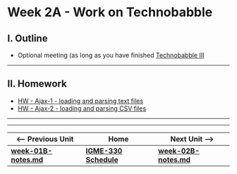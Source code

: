 # Week 2A - Work on Technobabble

## I. Outline
- Optional meeting (as long as you have finished [Technobabble III](https://github.com/tonethar/IGME-330-Master/blob/master/notes/HW-technobabble-3.md)

<hr>

## II. Homework
- [HW - Ajax-1 - loading and parsing text files](https://github.com/tonethar/IGME-330-Master/blob/master/notes/HW-ajax-1.md)
- [HW - Ajax-2 - loading and parsing CSV files](https://github.com/tonethar/IGME-330-Master/blob/master/notes/HW-ajax-2.md)

<!--
## I. Overview

- Welcome back!
  - Questions?
- HW:
  - [Core Skills #4](https://github.com/tonethar/IGME-330-Master/blob/master/notes/4-adding-controls.md) is now up in myCourses, and is due Wednesday night
  - [Core Skills #5](https://github.com/tonethar/IGME-330-Master/blob/master/notes/5-write-some-code.md) is now up in myCourses, and is due Sunday night
  - To make room, the [Study Guide-1](https://github.com/tonethar/IGME-330-Master/blob/master/notes/HW-SG-1.md) due date was pushed back from Wednesday night to Monday night
- Attendance/Intro
  - Taking attendance alphabetically
  - Be ready:
    - have your camera on
    - tell us what you prefer to be called
    - tell us one thing you’ve done recently (SFW!) such as:
      - someplace interesting you visited OR
      - a book you read, movie you saw, video game you beat OR
      - a co-op you were on OR ... (SFW!)
- JS/DOM Review:
  - Review [Technobabble](https://github.com/tonethar/IGME-330-Master/blob/master/notes/HW-technobabble.md):
    - Why use `const` instead of `let`?
    - Is `words1` mutable?
      - Let's test it!
    - How can you make an array or object *immutable*?
    - String concatenation v. Template Strings
    - Event Handler v. Event Listener
  - Review [HW-1B-Greeter](https://github.com/tonethar/IGME-330-Spring-2021/blob/main/weekly/week-01B-notes.md)
    - look at "do it in 1 function" answers
    - we'll see this again in *Shape Viewer* below (probably next time)
- Canvas Concepts (In-class exercise):
  - Shape Viewer:
    - Drawing State Properties: `ctx.fillStyle` & `ctx.strokeStyle` & `ctx.lineWidth`
    - Draw rectangles with `ctx.fillRect()` & `ctx.strokeRect()`
    - Draw rectangles with `ctx.beginPath()`, `ctx.closePath()`, `ctx.rect()`
    - Draw circles with `ctx.arc()`
    - Draw polygons with `ctx.moveTo()`, `ctx.lineTo()`, `ctx.fill()`

<hr>

## II. Start File

**shape-viewer.html**

```html
<!DOCTYPE html>
<html lang="en">
<head>
	<meta charset="utf-8" />
	<title>Shape Viewer START!</title>
	<style>
	body {font-family: Arial, Helvetica, sans-serif;}
	canvas{
		border:1px solid gray;
		margin-left: 10px;
		margin-top: 10px;
		box-shadow: 3px 3px 6px rgba(0,0,0,0.5);
	}
	
	button{
		margin-left:2em;
		margin-top:1em;
		width:100px;
		height:40px;
		font-size:18px;
	}
	
	</style>
	
	<script>
		// #0 - in this class we will always use ECMAScript 5's "strict" mode
		// See what 'use strict' does here:
		// https://developer.mozilla.org/en-US/docs/Web/JavaScript/Reference/Functions_and_function_scope/Strict_mode
		'use strict';
		
		// #1 call the init function after the pages loads
		// this is called an "event handler"
		window.onload = init;
	
		let ctx;
		function init(){
			// #2 Now that the page has loaded, start drawing!
			console.log('init called');
			
			// A - canvas variable points at <canvas> tag
			const canvas = document.querySelector('canvas');
			
			// B - the ctx variable points at a "2D drawing context"
			ctx = canvas.getContext('2d');	
			
			// C - all fill operations are now in yellow
			ctx.fillStyle = 'yellow'; 
			
			// D - fill a rectangle covering the entire canvas with the current fill color
			ctx.fillRect(0,0,500,300); 
			
			// #3 Hook up buttons
			document.querySelector('#red').onclick = drawRedBox;
		}
		
		function drawRedBox(){
			const color="red";
			ctx.save();
			ctx.fillStyle = color;
			ctx.fillRect(20,20,460,260); 
			ctx.restore();
		}
		
	</script>
</head>
<body>
	<canvas width="500" height="300">
	Get a real browser!
	</canvas>
	
	<section id="controls">
	  <button id="red">Fill Red</button>
	</section>
	
	
	<h2>Shape Viewer!</h2>
	<section id="assignment">
		<p>Stuff to do:</p>
		<ol>
			<li>(10%) Create a new style rule that will increase the vertical space between <code>&lt;li&gt;</code> tags on the page - try setting the <code>margin-bottom</code> property.</li>
			<li>(20%) Get the "Fill Green" button working. Clicking it should draw a green rectangle on the canvas. In your code, use the hexadecimal value for green rather than the CSS keyword.</li>
			<li>(20%) Add a new button titled "Fill Blue" to the page. Clicking it should draw a blue rectangle on the canvas. Be sure to draw the rectangle using <code>rect()</code> - and NOT <code>ctx.fillRect()</code></li>
			<li>(20%) Add a new button titled "Triangle" to the page. Clicking it should fill a magenta triangle with a 10-pixel thick green stroke on the canvas. Be sure that you can see ALL 10-pixels of the stroke.</li>
			<li>(20%) Add a new button titled "Circle" to the page. Clicking it should fill a 100-pixel radius purple circle with a 5-pixel thick white stroke on the canvas. Be sure that you can see ALL 5-pixels of the stroke.</li>
			<li>(10%) Because portions of the triangle and circle shapes may still be visible when you click other buttons, add code to effectively "clear" the image by re-drawing the 500x300-pixel yellow background. Add this to any function where its necessary.</li>
			<li>Challenge: At this point you have 3 buttons calling three different functions that all do basically the same thing. 
			The is wasteful and violates the <abbr>D.R.Y.</abbr> principle of Software engineering ("<b>D</b>on't <b>R</b>epeat <b>Y</b>ourself"). 
			Generalizing your code so that you have 1 function instead of 3 (i.e. <em>Procedural Abstraction</em>) would probably be a good idea. 
			Go ahead and replace <code>drawRedBox()</code>, <code>drawGreenBox()</code>, and <code>drawBlueBox()</code> with a function named <code>drawBox()</code>. 
			All three buttons should call the same <code>drawBox()</code> function, and draw the appropriate color box based on the button that was clicked. (This is trickier than you might think, and there are at least 3 ways to do it)</li>
			
		</ol>
	</section>
</body>
</html>
```

<hr>

## III. Screenshot of Done Version

![screenshot](_images/2A-shapeviewer-done.png)


<!--
Today we will: 
- Take a look at the *ScreenSaver* submissions
- Answer any questions from last week
- (Here are some additional review questions about JS and the DOM - we don't have time to review all of them today - but you should look these over at some point  [review-1.md](https://github.com/tonethar/IGME-330-Master/blob/master/notes/review-1.md))
- Talk about *Randomness & Aesthetics*
- Learn a little more about the Canvas API
- Refactor and add features to our screen savers
-->

<!--
## II. Required Reading & Assignments (*see myCourses for due dates*)
 Shape Viewer HW [HW-shape-viewer.md](https://github.com/tonethar/IGME-330-Master/blob/master/notes/HW-shape-viewer.md)
- This is a potential [Project 1 - *Interactive Sandbox*](../projects/project-1.md) "starter" [HW-Lorenz Attractor](https://github.com/tonethar/IGME-330-Master/blob/master/notes/HW-lorenz-attractor.md)
- Study Guide-2 [HW-SG-2.md](https://github.com/tonethar/IGME-330-Master/blob/master/notes/HW-SG-2.md)
-->

<!--
## III. Extra Credit Opportunity (*see myCourses for due dates*)
- This is a potential [Project 1 - *Interactive Sandbox*](../projects/project-1.md) "starter"  [HW-Random Walker](https://github.com/tonethar/IGME-330-Master/blob/master/notes/HW-random-walker.md)
-->

<!--
## IV. Presentations
- [Randomness and Aesthetics](https://github.com/tonethar/IGME-330-Master/blob/master/notes/randomness-1.md)
- [Canvas-2 More Canvas](https://github.com/tonethar/IGME-330-Master/blob/master/notes/canvas-2.md) - drawing rings, polygons, `ctx.arcTo()`, `ctx.lineJoin`, line dashes
-->

<!--
## V. HW Assignment - *Screen Saver with Controls*
We will keep working on the Screen Saver:
- add a checkbox to control whether or not rectangles appear
- add **Pause** and **Play** buttons
- create a `drawRectangle()` helper function
- write code that "spray paints" rectangles onto the canvas when we click on it (e.g. like Jackson Pollock, but with digital rectangles instead)
- see videos "Screen Saver with Controls 1-4" below!
- see dropbox for due date
-->

<!--
**Here's the HTML & CSS for the UI - for your copy/paste pleasure!**

```html
<section>
  <button id="playButton">Play</button> <button id="pauseButton">Pause</button>
</section>
<section>
  <span><input type="checkbox" id="rectanglesCB" checked><label for="rectanglesCB">Create Rectangles</label></span>
</section>
<section>
  <p>Click on the screen to "spraypaint" rectangles (you probably want the screensaver to be paused)</p>
</section>
```

```css
body{
  font-family: sans-serif;
}
	
canvas{
  border:1px solid gray;
}
	
button{
  font-size:1.2em;
}

section{
  margin:.5em 0 .5em 0;
}
```
-->


<!--
**This helper code will come in handy when we want to determine where the user clicked on the canvas:**
```js
canvas.onclick = canvasClicked;

function canvasClicked(e){
  let rect = e.target.getBoundingClientRect();
  let mouseX = e.clientX - rect.x;
  let mouseY = e.clientY - rect.y;
  console.log(mouseX,mouseY);
}
```

## VI. Totally optional stuff you should do on your own

**\*\*Here are some optional (challenges) for you:\*\***

- add checkboxes to control the production of lines and circles
- create functions named `drawLine()` and `drawCircle()` (similar to `drawRectangle()` from the demo)
- create a `drawRing()` method that accepts an `innerRadius` and an `outerRadius` parameter (among others) and creates a ring like we did in Canvas-2 above.
- add a `linedash` parameter to `drawRectangle()`, `drawLine()` and `drawCircle()`, and utilize it if the developer passes in an array
- create a `drawTriangle()` function that accepts `width` and `height` parameters (among others) and draws a triangle like we did in Canvas-2 above

    
## VII. Reference
- https://developer.mozilla.org/en-US/docs/Web/API/CanvasRenderingContext2D

## VIII. Videos of lecture & demos

We aren't always going to have video links, but here is a re-cap of today's major topics:

- [Screen Saver With Controls-1 (12:33)](https://video.rit.edu/Watch/screen-saver-with-controls-1) - Adding a checkbox
- [Screen Saver With Controls-2 (06:53)](https://video.rit.edu/Watch/screen-saver-with-controls-2) - Adding Pause & Play buttons\*
- [Screen Saver With Controls-3 (14:01)](https://video.rit.edu/Watch/screen-saver-with-controls-3) - Creating a helper function 
- [Screen Saver With Controls-4 (08:59)](https://video.rit.edu/Watch/screen-saver-with-controls-4) - Adding mouse interaction

<hr>

The following two videos continue with the Screen Saver, and show you a technique for creating an external JS library using an IIFE - *Immediately Invoked Function Expression*. This is a requirement of Project 1. We will be covering this topic in class next week, but the video links are provided in case you are interested in learning this now:

- [Screen Saver With Controls-5 (22:06)](https://video.rit.edu/Watch/screen-saver-with-controls-5) - Getting rid of "magic numbers" and using an IIFE to remove our variables and functions from global scope
- [Screen Saver With Controls-6 (15:35)](https://video.rit.edu/Watch/screen-saver-with-controls-6) - Creating an ES5 Style JS Library with an IIFE

<hr><hr>

 \* ***If you code the Play button the way we did in the video, there's a problem. Click the Play button repeatedly and you'll see what the issue is. Go ahead and try to fix this - you can do so with just one line of code.***
 
 -->
 
<hr><hr>

| <-- Previous Unit | Home | Next Unit -->
| --- | --- | --- 
| [**week-01B-notes.md**](week-01B-notes.md)     |  [**IGME-330 Schedule**](../schedule.md) | [**week-02B-notes.md**](week-02B-notes.md)
